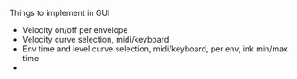 Things to implement in GUI
- Velocity on/off per envelope
- Velocity curve selection, midi/keyboard
- Env time and level curve selection, midi/keyboard, per env, ink min/max time
- 